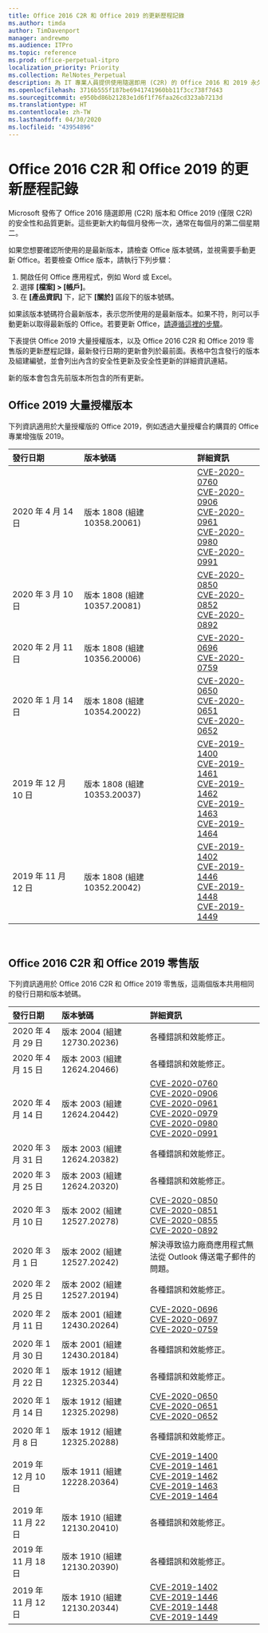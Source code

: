 ```yaml
---
title: Office 2016 C2R 和 Office 2019 的更新歷程記錄
ms.author: timda
author: TimDavenport
manager: andrewmo
ms.audience: ITPro
ms.topic: reference
ms.prod: office-perpetual-itpro
localization_priority: Priority
ms.collection: RelNotes_Perpetual
description: 為 IT 專業人員提供使用隨選即用 (C2R) 的 Office 2016 和 2019 永久版本的更新歷程記錄
ms.openlocfilehash: 3716b555f187be6941741960bb11f3cc738f7d43
ms.sourcegitcommit: e950bd86b21283e1d6f1f76faa26cd323ab7213d
ms.translationtype: HT
ms.contentlocale: zh-TW
ms.lasthandoff: 04/30/2020
ms.locfileid: "43954896"
---
```

# <a name="update-history-for-office-2016-c2r-and-office-2019"></a>Office 2016 C2R 和 Office 2019 的更新歷程記錄

Microsoft 發佈了 Office 2016 隨選即用 (C2R) 版本和 Office 2019 (僅限 C2R) 的安全性和品質更新。這些更新大約每個月發佈一次，通常在每個月的第二個星期二。

如果您想要確認所使用的是最新版本，請檢查 Office 版本號碼，並視需要手動更新 Office。若要檢查 Office 版本，請執行下列步驟：

  1.    開啟任何 Office 應用程式，例如 Word 或 Excel。
  2.    選擇 **[檔案] > [帳戶]**。
  3.    在 **[產品資訊]** 下，記下 **[關於]** 區段下的版本號碼。

如果該版本號碼符合最新版本，表示您所使用的是最新版本。如果不符，則可以手動更新以取得最新版的 Office。若要更新 Office，[請遵循這裡的步驟](https://support.office.com/article/2ab296f3-7f03-43a2-8e50-46de917611c5)。


下表提供 Office 2019 大量授權版本，以及 Office 2016 C2R 和 Office 2019 零售版的更新歷程記錄，最新發行日期的更新會列於最前面。表格中包含發行的版本及組建編號，並會列出內含的安全性更新及安全性更新的詳細資訊連結。

新的版本會包含先前版本所包含的所有更新。

## <a name="volume-licensed-versions-of-office-2019"></a>Office 2019 大量授權版本
下列資訊適用於大量授權版的 Office 2019，例如透過大量授權合約購買的 Office 專業增強版 2019。

|**發行日期**|**版本號碼**|**詳細資訊**|
|:-----|:-----|:-----|
|2020 年 4 月 14 日   |版本 1808 (組建 10358.20061)  |[CVE-2020-0760](https://portal.msrc.microsoft.com/zh-TW/security-guidance/advisory/CVE-2020-0760) <br/> [CVE-2020-0906](https://portal.msrc.microsoft.com/zh-TW/security-guidance/advisory/CVE-2020-0906) <br/> [CVE-2020-0961](https://portal.msrc.microsoft.com/zh-TW/security-guidance/advisory/CVE-2020-0961) <br/> [CVE-2020-0980](https://portal.msrc.microsoft.com/zh-TW/security-guidance/advisory/CVE-2020-0980) <br/>[CVE-2020-0991](https://portal.msrc.microsoft.com/zh-TW/security-guidance/advisory/CVE-2020-0991) <br/> |
|2020 年 3 月 10 日   |版本 1808 (組建 10357.20081)  |[CVE-2020-0850](https://portal.msrc.microsoft.com/zh-TW/security-guidance/advisory/CVE-2020-0850) <br/> [CVE-2020-0852](https://portal.msrc.microsoft.com/zh-TW/security-guidance/advisory/CVE-2020-0852) <br/> [CVE-2020-0892](https://portal.msrc.microsoft.com/zh-TW/security-guidance/advisory/CVE-2020-0892) <br/>  |
|2020 年 2 月 11 日   |版本 1808 (組建 10356.20006)  |[CVE-2020-0696](https://portal.msrc.microsoft.com/zh-TW/security-guidance/advisory/CVE-2020-0696) <br/> [CVE-2020-0759](https://portal.msrc.microsoft.com/zh-TW/security-guidance/advisory/CVE-2020-0759) <br/>  |
|2020 年 1 月 14 日   |版本 1808 (組建 10354.20022)  |[CVE-2020-0650](https://portal.msrc.microsoft.com/zh-TW/security-guidance/advisory/CVE-2020-0650) <br/> [CVE-2020-0651](https://portal.msrc.microsoft.com/zh-TW/security-guidance/advisory/CVE-2020-0651) <br/> [CVE-2020-0652](https://portal.msrc.microsoft.com/zh-TW/security-guidance/advisory/CVE-2020-0652) <br/>  |
|2019 年 12 月 10 日   |版本 1808 (組建 10353.20037)  |[CVE-2019-1400](https://portal.msrc.microsoft.com/zh-TW/security-guidance/advisory/CVE-2019-1400) <br/> [CVE-2019-1461](https://portal.msrc.microsoft.com/zh-TW/security-guidance/advisory/CVE-2019-1461) <br/> [CVE-2019-1462](https://portal.msrc.microsoft.com/zh-TW/security-guidance/advisory/CVE-2019-1462) <br/> [CVE-2019-1463](https://portal.msrc.microsoft.com/zh-TW/security-guidance/advisory/CVE-2019-1463) <br/> [CVE-2019-1464](https://portal.msrc.microsoft.com/zh-TW/security-guidance/advisory/CVE-2019-1464) <br/> |
|2019 年 11 月 12 日   |版本 1808 (組建 10352.20042)  |[CVE-2019-1402](https://portal.msrc.microsoft.com/zh-TW/security-guidance/advisory/CVE-2019-1402) <br/> [CVE-2019-1446](https://portal.msrc.microsoft.com/zh-TW/security-guidance/advisory/CVE-2019-1446) <br/> [CVE-2019-1448](https://portal.msrc.microsoft.com/zh-TW/security-guidance/advisory/CVE-2019-1448) <br/> [CVE-2019-1449](https://portal.msrc.microsoft.com/zh-TW/security-guidance/advisory/CVE-2019-1449) <br/>  |









<br/>

## <a name="retail-versions-of-office-2016-c2r-and-office-2019"></a>Office 2016 C2R 和 Office 2019 零售版
下列資訊適用於 Office 2016 C2R 和 Office 2019 零售版，這兩個版本共用相同的發行日期和版本號碼。

|**發行日期**|**版本號碼**|**詳細資訊**|
|:-----|:-----|:-----|
|2020 年 4 月 29 日|版本 2004 (組建 12730.20236)  |各種錯誤和效能修正。 <br/>  |
|2020 年 4 月 15 日|版本 2003 (組建 12624.20466)  |各種錯誤和效能修正。 <br/>  |
|2020 年 4 月 14 日|版本 2003 (組建 12624.20442)  |[CVE-2020-0760](https://portal.msrc.microsoft.com/zh-TW/security-guidance/advisory/CVE-2020-0760) <br/> [CVE-2020-0906](https://portal.msrc.microsoft.com/zh-TW/security-guidance/advisory/CVE-2020-0906) <br/> [CVE-2020-0961](https://portal.msrc.microsoft.com/zh-TW/security-guidance/advisory/CVE-2020-0961) <br/> [CVE-2020-0979](https://portal.msrc.microsoft.com/zh-TW/security-guidance/advisory/CVE-2020-0979) <br/> [CVE-2020-0980](https://portal.msrc.microsoft.com/zh-TW/security-guidance/advisory/CVE-2020-0980) <br/>[CVE-2020-0991](https://portal.msrc.microsoft.com/zh-TW/security-guidance/advisory/CVE-2020-0991) <br/> |
|2020 年 3 月 31 日|版本 2003 (組建 12624.20382)  |各種錯誤和效能修正。 <br/>  |
|2020 年 3 月 25 日|版本 2003 (組建 12624.20320)  |各種錯誤和效能修正。 <br/>  |
|2020 年 3 月 10 日|版本 2002 (組建 12527.20278)  |[CVE-2020-0850](https://portal.msrc.microsoft.com/zh-TW/security-guidance/advisory/CVE-2020-0850) <br/> [CVE-2020-0851](https://portal.msrc.microsoft.com/zh-TW/security-guidance/advisory/CVE-2020-0851) <br/> [CVE-2020-0855](https://portal.msrc.microsoft.com/zh-TW/security-guidance/advisory/CVE-2020-0855) <br/> [CVE-2020-0892](https://portal.msrc.microsoft.com/zh-TW/security-guidance/advisory/CVE-2020-0892) <br/>  |
|2020 年 3 月 1 日   |版本 2002 (組建 12527.20242)  |解決導致協力廠商應用程式無法從 Outlook 傳送電子郵件的問題。 <br/>  |
|2020 年 2 月 25 日   |版本 2002 (組建 12527.20194)  |各種錯誤和效能修正。 <br/>  |
|2020 年 2 月 11 日   |版本 2001 (組建 12430.20264)  |[CVE-2020-0696](https://portal.msrc.microsoft.com/zh-TW/security-guidance/advisory/CVE-2020-0696) <br/> [CVE-2020-0697](https://portal.msrc.microsoft.com/zh-TW/security-guidance/advisory/CVE-2020-0697) <br/> [CVE-2020-0759](https://portal.msrc.microsoft.com/zh-TW/security-guidance/advisory/CVE-2020-0759) <br/>  |
|2020 年 1 月 30 日   |版本 2001 (組建 12430.20184)  |各種錯誤和效能修正。 <br/>  |
|2020 年 1 月 22 日   |版本 1912 (組建 12325.20344)  |各種錯誤和效能修正。 <br/>  |
|2020 年 1 月 14 日   |版本 1912 (組建 12325.20298)  |[CVE-2020-0650](https://portal.msrc.microsoft.com/zh-TW/security-guidance/advisory/CVE-2020-0650) <br/> [CVE-2020-0651](https://portal.msrc.microsoft.com/zh-TW/security-guidance/advisory/CVE-2020-0651) <br/> [CVE-2020-0652](https://portal.msrc.microsoft.com/zh-TW/security-guidance/advisory/CVE-2020-0652) <br/>  |
|2020 年 1 月 8 日   |版本 1912 (組建 12325.20288)  |各種錯誤和效能修正。 <br/>  |
|2019 年 12 月 10 日   |版本 1911 (組建 12228.20364)  |[CVE-2019-1400](https://portal.msrc.microsoft.com/zh-TW/security-guidance/advisory/CVE-2019-1400) <br/> [CVE-2019-1461](https://portal.msrc.microsoft.com/zh-TW/security-guidance/advisory/CVE-2019-1461) <br/> [CVE-2019-1462](https://portal.msrc.microsoft.com/zh-TW/security-guidance/advisory/CVE-2019-1462) <br/> [CVE-2019-1463](https://portal.msrc.microsoft.com/zh-TW/security-guidance/advisory/CVE-2019-1463) <br/> [CVE-2019-1464](https://portal.msrc.microsoft.com/zh-TW/security-guidance/advisory/CVE-2019-1464) <br/> |
|2019 年 11 月 22 日   |版本 1910 (組建 12130.20410)  |各種錯誤和效能修正。<br/>  |
|2019 年 11 月 18 日   |版本 1910 (組建 12130.20390)  |各種錯誤和效能修正。<br/>  |
|2019 年 11 月 12 日   |版本 1910 (組建 12130.20344)  |[CVE-2019-1402](https://portal.msrc.microsoft.com/zh-TW/security-guidance/advisory/CVE-2019-1402) <br/> [CVE-2019-1446](https://portal.msrc.microsoft.com/zh-TW/security-guidance/advisory/CVE-2019-1446) <br/> [CVE-2019-1448](https://portal.msrc.microsoft.com/zh-TW/security-guidance/advisory/CVE-2019-1448) <br/> [CVE-2019-1449](https://portal.msrc.microsoft.com/zh-TW/security-guidance/advisory/CVE-2019-1449) <br/>  |








